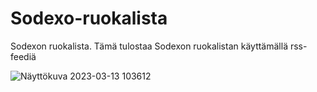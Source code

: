 # Sodexo-ruokalista
Sodexon ruokalista.  Tämä tulostaa Sodexon ruokalistan käyttämällä rss-feediä


![Näyttökuva 2023-03-13 103612](https://user-images.githubusercontent.com/77546709/224648634-d6eec3d8-f90f-45de-b2b0-aacbf5743fba.png)
